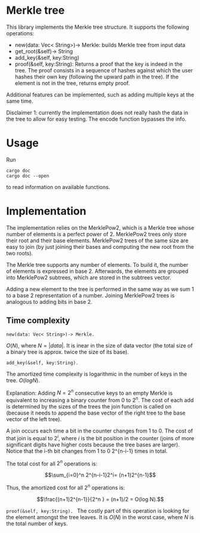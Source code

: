 <!-- Merkle tree -->
# Merkle tree
This library implements the Merkle tree structure. It supports the following operations:
* new(data: Vec< String>)-> Merkle: builds Merkle tree from input data
* get_root(&self)-> String
* add_key(&self, key:String)
* proof(&self, key:String): Returns a proof that the key is indeed in the tree. The proof consists in a sequence of hashes against which the user hashes their own key (following the upward path in the tree). If the element is not in the tree, returns empty proof. 

Additional features can be implemented, such as adding multiple keys at the same time. 

Disclaimer 1: currently the implementation does not really hash the data in the tree to allow for easy testing. The encode function bypasses the info. 

# Usage 
Run 
```
cargo doc
cargo doc --open 
```
to read information on available functions. 

# Implementation

The implementation relies on the MerklePow2, which is a Merkle tree whose number of elements is a perfect power of 2. MerklePow2 trees only store their root and their base elements. MerklePow2 trees of the same size are easy to join (by just joining their bases and computing the new root from the two roots).

The Merkle tree supports any number of elements. To build it, the number of elements is expressed in base 2. Afterwards, the elements are grouped into MerklePow2 subtrees, which are stored in the subtrees vector. 

Adding a new element to the tree is performed in the same way as we sum 1 to a base 2 representation of a number. Joining MerklePow2 trees is analogous to adding bits in base 2.

## Time complexity 
``
new(data: Vec< String>)-> Merkle.
``

$O(N)$, where $N=|data|$. It is inear in the size of data vector (the total size of a binary tree is approx. twice the size of its base).

``
add_key(&self, key:String). 
``

The amortized time complexity is logarithmic in the number of keys in the tree. $O(log N)$.

Explanation: Adding $N = 2^n$ consecutive keys to an empty Merkle is equivalent to increasing a binary counter from $0$ to $2^n$. The cost of each add is determined by the sizes of the trees the join function is called on (because it needs to append the base vector of the right tree to the base vector of the left tree). 

A join occurs each time a bit in the counter changes from 1 to 0. The cost of that join is equal to $2^i$, where $i$ is the bit position in the counter (joins of more significant digits have higher costs because the tree bases are larger). Notice that the i-th bit changes from 1 to 0 2^{n-i-1} times in total. 

The total cost for all $2^n$ operations is:
```math
\sum_{i=0}^n 2^{n-i-1}2^i= (n+1)2^{n-1}
```

Thus, the amortized cost for all $2^n$ operations is:
```math
\frac{(n+1)2^{n-1}}{2^n } = (n+1)/2 = O(log N).
```

``
proof(&self, key:String). 
``
The costly part of this operation is looking for the element amongst the tree leaves. It is $O(N)$ in the worst case, where $N$ is the total number of keys. 
